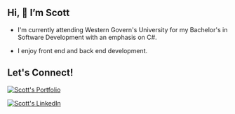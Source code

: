 ## Hi, 👋 I’m Scott
- I'm currently attending Western Govern's University for my Bachelor's in Software Development with an emphasis on C#.

- I enjoy front end and back end development.


## Let's Connect!


[![Scott's Portfolio](https://img.shields.io/badge/scott%20peters-123?style=for-the-badge&logo=linkedin&color=orange&label=portfolio)](https://www.scottpeters.dev)



[![Scott's LinkedIn](https://img.shields.io/badge/scott%20peters-123?style=for-the-badge&logo=linkedin&color=blue&label=linkedin)](https://www.linkedin.com/in/scott-peters-b93919223/)
